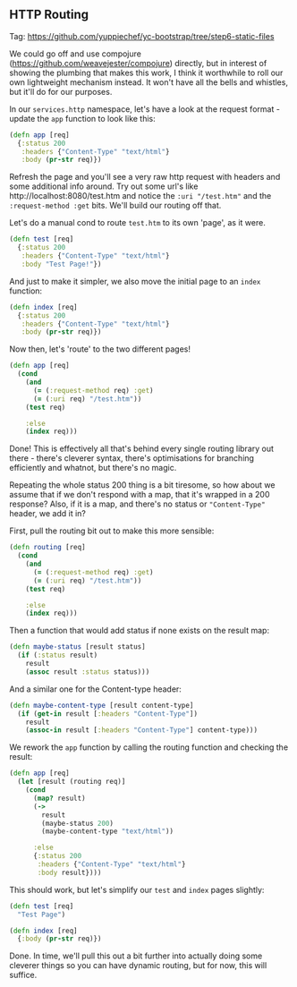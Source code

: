 ## HTTP Routing

Tag: https://github.com/yuppiechef/yc-bootstrap/tree/step6-static-files

We could go off and use compojure (https://github.com/weavejester/compojure) directly, but in interest of showing the plumbing that makes this work, I think it worthwhile to roll our own lightweight mechanism instead. It won't have all the bells and whistles, but it'll do for our purposes.

In our `services.http` namespace, let's have a look at the request format - update the `app` function to look like this:

```clojure
(defn app [req]
  {:status 200
   :headers {"Content-Type" "text/html"}
   :body (pr-str req)})
```

Refresh the page and you'll see a very raw http request with headers and some additional info around. Try out some url's like http://localhost:8080/test.htm and notice the `:uri "/test.htm"` and the `:request-method :get` bits. We'll build our routing off that.

Let's do a manual cond to route `test.htm` to its own 'page', as it were.

```clojure
(defn test [req]
  {:status 200
   :headers {"Content-Type" "text/html"}
   :body "Test Page!"})
```

And just to make it simpler, we also move the initial page to an `index` function:

```clojure
(defn index [req]
  {:status 200
   :headers {"Content-Type" "text/html"}
   :body (pr-str req)})
```

Now then, let's 'route' to the two different pages!

```clojure
(defn app [req]
  (cond
    (and
      (= (:request-method req) :get)
      (= (:uri req) "/test.htm"))
    (test req)

    :else
    (index req)))
```

Done! This is effectively all that's behind every single routing library out there - there's cleverer syntax, there's optimisations for branching efficiently and whatnot, but there's no magic.

Repeating the whole status 200 thing is a bit tiresome, so how about we assume that if we don't respond with a map, that it's wrapped in a 200 response? Also, if it is a map, and there's no status or `"Content-Type"` header, we add it in?

First, pull the routing bit out to make this more sensible:

```clojure
(defn routing [req]
  (cond
    (and
      (= (:request-method req) :get)
      (= (:uri req) "/test.htm"))
    (test req)

    :else
    (index req)))
``` 

Then a function that would add status if none exists on the result map:

```clojure
(defn maybe-status [result status]
  (if (:status result)
    result
    (assoc result :status status)))
```

And a similar one for the Content-type header:

```clojure
(defn maybe-content-type [result content-type]
  (if (get-in result [:headers "Content-Type"])
    result
    (assoc-in result [:headers "Content-Type"] content-type)))
```

We rework the `app` function by calling the routing function and checking the result:

```clojure
(defn app [req]
  (let [result (routing req)]
    (cond
      (map? result)
      (->
        result
        (maybe-status 200)
        (maybe-content-type "text/html"))

      :else
      {:status 200
       :headers {"Content-Type" "text/html"}
       :body result})))
```

This should work, but let's simplify our `test` and `index` pages slightly:

```clojure
(defn test [req]
  "Test Page")

(defn index [req]
  {:body (pr-str req)})
```

Done. In time, we'll pull this out a bit further into actually doing some cleverer things so you can have dynamic routing, but for now, this will suffice.